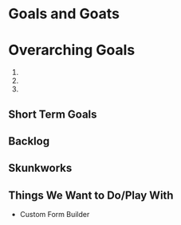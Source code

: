 # Goals and Goats


# Overarching Goals
1. 
2. 
3. 

## Short Term Goals 

## Backlog

## Skunkworks

## Things We Want to Do/Play With
- Custom Form Builder 
 
